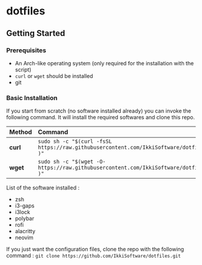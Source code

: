 # dotfiles

## Getting Started

### Prerequisites

- An Arch-like operating system (only required for the installation with the script)
- `curl` or `wget` should be installed
- git

### Basic Installation

If you start from scratch (no software installed already) you can invoke the following command. It will install the required softwares
and clone this repo.

| Method    | Command                                                                                           	|
| :-------- | :------------------------------------------------------------------------------------------------------- 	|
| **curl**  | `sudo sh -c "$(curl -fsSL https://raw.githubusercontent.com/IkkiSoftware/dotfiles/main/install.sh )"` 	|
| **wget**  | `sudo sh -c "$(wget -O- https://raw.githubusercontent.com/IkkiSoftware/dotfiles/main/install.sh )"`   	|

List of the software installed :
- zsh
- i3-gaps
- i3lock
- polybar
- rofi
- alacritty
- neovim

If you just want the configuration files, clone the repo with the following command :
`git clone https://github.com/IkkiSoftware/dotfiles.git`
